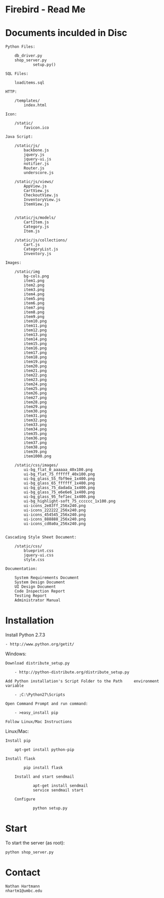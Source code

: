 Firebird - Read Me
==================

Documents inculded in Disc
===========================
	
	Python Files:

		db_driver.py
		shop_server.py
                setup.py()

	SQL Files:

		loaditems.sql

	HTTP:

		/templates/
			index.html 

	Icon:
	
		/static/
			favicon.ico 

	Java Script:

		/static/js/
			backbone.js 
			jquery.js  
			jquery-ui.js  
			notifier.js  
			Router.js  
			underscore.js  

		/static/js/views/
			AppView.js  
			CartView.js 
			CheckoutView.js 
			InventoryView.js 
			ItemView.js  


		/static/js/models/
			CartItem.js 
			Category.js  
			Item.js  

		/static/js/collections/
			Cart.js 
			CategoryList.js
			Inventory.js

	Images:
		
		/static/img
			bg-cols.png
			item1.png
			item2.png
			item3.png
			item4.png
			item5.png
			item6.png
			item7.png
			item8.png
			item9.png
			item10.png
			item11.png
			item12.png
			item13.png
			item14.png
			item15.png
			item16.png
			item17.png
			item18.png
			item19.png
			item20.png
			item21.png
			item22.png
			item23.png
			item24.png
			item25.png
			item26.png
			item27.png
			item28.png
			item29.png
			item30.png
			item31.png
			item32.png
			item33.png
			item34.png
			item35.png
			item36.png
			item37.png
			item38.png
			item39.png
			item1000.png

		/static/css/images/
			ui-bg_flat_0_aaaaaa_40x100.png
			ui-bg_flat_75_ffffff_40x100.png
			ui-bg_glass_55_fbf9ee_1x400.png
			ui-bg_glass_65_ffffff_1x400.png
			ui-bg_glass_75_dadada_1x400.png
			ui-bg_glass_75_e6e6e6_1x400.png
			ui-bg_glass_95_fef1ec_1x400.png
			ui-bg_highlight-soft_75_cccccc_1x100.png
			ui-icons_2e83ff_256x240.png
			ui-icons_222222_256x240.png
			ui-icons_454545_256x240.png
			ui-icons_888888_256x240.png
			ui-icons_cd0a0a_256x240.png

	
	Cascading Style Sheet Document:
	
		/static/css/
			blueprint.css
			jquery-ui.css
			style.css

	Documentation:
		
		System Requirements Document
		System Design Document
		UI Design Document
		Code Inspection Report
		Testing Report
		Administrator Manual	


Installation
============

Install Python 2.7.3
	
	- http://www.python.org/getit/	

Windows:

	Download distribute_setup.py 
		
		- http://python-distribute.org/distribute_setup.py

	Add Python installation's Script Folder to the Path 	environment variable
	
		- ;C:\Python27\Scripts

	Open Command Prompt and run command:
	
		- >easy_install pip

	Follow Linux/Mac Instructions

Linux/Mac:

	Install pip

   		apt-get install python-pip

	Install flask
    
    		pip install flask

        Install and start sendmail
                
                apt-get install sendmail
                service sendmail start

        Configure

                python setup.py

Start
=====

To start the server (as root):

    python shop_server.py


Contact
=======

	Nathan Hartmann
	nhartm1@umbc.edu
